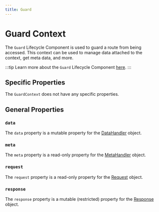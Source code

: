 ```yaml
---
title: Guard
---
```


# Guard Context

The `Guard` Lifecycle Component is used to guard a route from being accessed. This context can be used to manage data attached to the context, get meta data, and more.

:::tip
Learn more about the `Guard` Lifecycle Component [here](../lifecycle-components/guards).
:::

## Specific Properties

The `GuardContext` does not have any specific properties.

## General Properties

### `data`

The `data` property is a mutable property for the [DataHandler](./core/data_handler) object.

### `meta`

The `meta` property is a read-only property for the [MetaHandler](./core/meta_handler) object.

### `request`

The `request` property is a read-only property for the [Request](../request/overview) object.

### `response`

The `response` property is a mutable (restricted) property for the [Response](./core/response) object.
